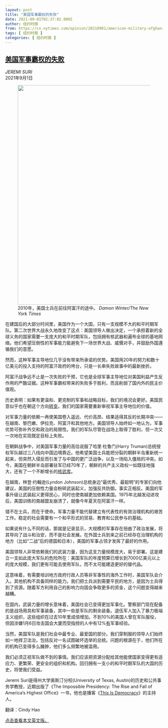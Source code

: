 ```yaml
---
layout: post
title: "美国军事霸权的失败"
date: 2021-09-01T02:37:02.000Z
author: 纽约时报
from: https://cn.nytimes.com/opinion/20210901/american-military-afghanistan/
tags: [ 纽约时报 ]
categories: [ 纽约时报 ]
---
```

<!--1630463822000-->
[美国军事霸权的失败](https://cn.nytimes.com/opinion/20210901/american-military-afghanistan/)
------

<div>
<address>JEREMI SURI</address><time pudate="2021-09-01 10:04:36" datetime="2021-09-01 10:04:36">2021年9月1日</time><figure class="article-span-photo"><img src="https://images.weserv.nl/?url=static01.nyt.com/images/2021/09/01/opinion/27Suri/merlin_34912510_e1522b19-1976-4985-bbfa-461c1b6ef2f2-master1050.jpg" width="1050" height="700"><figcaption>2010年，美国士兵在前往阿富汗的途中。 <cite>Damon Winter/The New York Times</cite></figcaption></figure><section class="article-body"><p>在建国后的大部分时间里，美国作为一个大国，只有一支规模不大的和平时期军队。第二次世界大战永久地改变了这点：美国领导人做出决定，一个承担着新的全球义务的国家需要一支庞大的和平时期军队，包括拥有核武器和遍布全球的基地网络。他们希望压倒性的军事能力能避免下一场世界大战、威慑对手，并鼓励外国遵循我们的意愿。</p><p>然而，这种军事主导地位几乎没有带来所承诺的优势。美国用20年的努力和数十亿美元的投入支持的阿富汗政府的垮台，只是一长串失败故事中的最新挫折。</p><p>阿富汗战争远不止是一次失败的干预，它也是全球军事主导地位对美国利益产生反作用的严酷证据。这种军事霸权带来的失败多于胜利，而且削弱了国内外的民主价值观。</p><p>历史表明：如果有更温和、更克制的军事和战略目标，我们的境况会更好。美国民意似乎也在朝这个方向<a rel="noopener noreferrer" target="_blank" href="https://warontherocks.com/2016/09/primed-against-primacy-the-restraint-constituency-and-u-s-foreign-policy/">转变</a>。我们的国家需要重新审视军事主导地位的价值。</p><p>对军事力量的依赖一再使美国卷入遥远、代价高昂、结果适得其反的长期冲突——在越南、黎巴嫩、伊拉克、阿富汗和其他地方。美国领导人始终如一地认为，军事优势可弥补外交和政治的局限性。我们的军队尽管在战场上取得了胜利，但一次又一次地在实现既定目标上失败。</p><p>在朝鲜战争中，对美国军事力量的高估说服了哈里·杜鲁门(Harry Truman)总统授权军队越过三八线向中国边境靠近。他希望美国士兵能把分裂的朝鲜半岛重新统一起来，但突然入侵反而引发了与中国的更广泛战争，以及一场陷入僵局的冲突。如今，美国在朝鲜半岛部署驻军已经70年了，朝鲜的共产主义政权一如既往地强大，还有了一个不断增长的<a href="https://www.nytimes.com/2021/03/26/world/asia/north-korea-arsenal-nukes.html">核武库</a>。</p><p>在越南，林登·约翰逊(Lyndon Johnson)总统身边“最优秀、最聪明”的专家们向他建议，美国的压倒性力量会粉碎武装起义，加强反共防御。事实正相反。美国的军事升级让武装起义更得民心，同时也使南越更加依赖美国。1975年北越发动进攻后，美国训练的南越盟友崩溃了，就像今年夏天在阿富汗一样。</p><p>错不在士兵，而在于使命。军事力量不能代替建立有代表性的有效治理机构的艰苦工作。稳定的社会需要有一个和平形式的贸易、教育和公民参与的基础。</p><p>如果说有什么不同的话，那就是记录显示，大规模的军事存在扭曲了政治发展，将其导向了战斗和治安，而不是社会发展。在外国士兵到来之前已经存在治理机构的地方（比如“二战”后的德国和日本），美国的军事占领才发挥了最好的作用。</p><p>美国领导人非常依赖我们的武装力量，因为这支力量规模庞大，易于部署。这是建立一支如此庞大军队的危险所在：美国军队的年度预算已增长到7000亿美元以上的庞大规模，我们更有可能去使用军队，而不太可能建造更好的替代品。</p><p>这意味着，有需要培训地方政府行政人员等非军事性的海外工作时，美国军队会介入。其他机构不具备同样的能力。我们把士兵派到需要平民的地方，是因为士兵得到了资源。随着军方利用自己的影响力向国会争取更多的资金，这个问题变得越来越糟。</p><p>在国内，武装力量的增长意味着，美国社会已变得更加军事化。警察部门现在配备的是战场用具和军事装备，其中一些是军队的剩余装备。退伍军人加入了暴力极端主义组织，这些组织在过去10年里成倍增加。不到10%的美国人曾在军队服役，但因涉嫌1月6日攻击国会大厦而受指控的人中有12%<a rel="noopener noreferrer" target="_blank" href="https://extremism.gwu.edu/Capitol-Hill-Cases">有</a>军事经验。</p><p>当然，美国军队是我们社会中最专业、最爱国的部分。我们穿制服的领导人们始终如一地捍卫法治，包括反对一名试图破坏选举的总统。问题的根源在于，他们所在的机构已变得多么臃肿，他们多么频繁地被滥用。</p><p>我们必须正视军队做不到的事情。我们应该把资源分配给其他能使国家变得更有适应力、更繁荣、更安全的组织和机构。回归拥有一支小的和平时期军队的大国的历史，将使我们受益。</p></section><footer class="author-info"><p>Jeremi Suri是得州大学奥斯汀分校(University of Texas, Austin)的历史和公共事务学教授，近期出版了《The Impossible Presidency: The Rise and Fall of America’s Highest Office》一书，他也是播客《<a rel="nofollow" target="_blank" href="https://podcasts.apple.com/us/podcast/this-is-democracy/id1420520464?mt=2">This Is Democracy</a>》的主持人。</p><p>翻译：Cindy Hao</p><p><a rel="nofollow" target="_blank" href="https://www.nytimes.com/2021/08/30/opinion/american-military-afghanistan.html">点击查看本文英文版。</a></p></footer>
</div>
